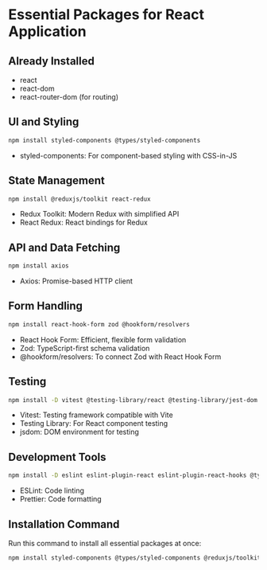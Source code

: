 # Essential Packages for React Application

## Already Installed
- react
- react-dom
- react-router-dom (for routing)

## UI and Styling
```bash
npm install styled-components @types/styled-components
```
- styled-components: For component-based styling with CSS-in-JS

## State Management
```bash
npm install @reduxjs/toolkit react-redux
```
- Redux Toolkit: Modern Redux with simplified API
- React Redux: React bindings for Redux

## API and Data Fetching
```bash
npm install axios
```
- Axios: Promise-based HTTP client

## Form Handling
```bash
npm install react-hook-form zod @hookform/resolvers
```
- React Hook Form: Efficient, flexible form validation
- Zod: TypeScript-first schema validation
- @hookform/resolvers: To connect Zod with React Hook Form

## Testing
```bash
npm install -D vitest @testing-library/react @testing-library/jest-dom @testing-library/user-event jsdom
```
- Vitest: Testing framework compatible with Vite
- Testing Library: For React component testing
- jsdom: DOM environment for testing

## Development Tools
```bash
npm install -D eslint eslint-plugin-react eslint-plugin-react-hooks @typescript-eslint/eslint-plugin @typescript-eslint/parser prettier eslint-config-prettier eslint-plugin-prettier
```
- ESLint: Code linting
- Prettier: Code formatting

## Installation Command
Run this command to install all essential packages at once:

```bash
npm install styled-components @types/styled-components @reduxjs/toolkit react-redux axios react-hook-form zod @hookform/resolvers && npm install -D vitest @testing-library/react @testing-library/jest-dom @testing-library/user-event jsdom eslint eslint-plugin-react eslint-plugin-react-hooks @typescript-eslint/eslint-plugin @typescript-eslint/parser prettier eslint-config-prettier eslint-plugin-prettier
```